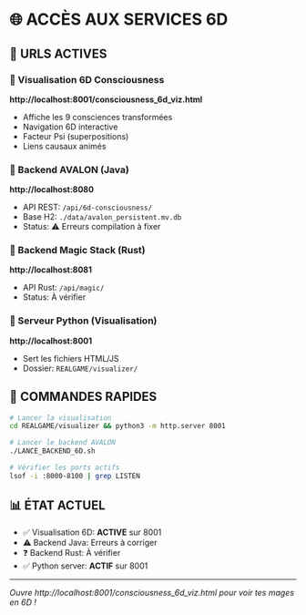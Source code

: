 # 🌐 ACCÈS AUX SERVICES 6D

## 📍 URLS ACTIVES

### 🎨 Visualisation 6D Consciousness
**http://localhost:8001/consciousness_6d_viz.html**
- Affiche les 9 consciences transformées
- Navigation 6D interactive
- Facteur Psi (superpositions)
- Liens causaux animés

### 🔧 Backend AVALON (Java)
**http://localhost:8080**
- API REST: `/api/6d-consciousness/`
- Base H2: `./data/avalon_persistent.mv.db`
- Status: ⚠️ Erreurs compilation à fixer

### 🦀 Backend Magic Stack (Rust)
**http://localhost:8081**
- API Rust: `/api/magic/`
- Status: À vérifier

### 🐍 Serveur Python (Visualisation)
**http://localhost:8001**
- Sert les fichiers HTML/JS
- Dossier: `REALGAME/visualizer/`

## 🚀 COMMANDES RAPIDES

```bash
# Lancer la visualisation
cd REALGAME/visualizer && python3 -m http.server 8001

# Lancer le backend AVALON
./LANCE_BACKEND_6D.sh

# Vérifier les ports actifs
lsof -i :8000-8100 | grep LISTEN
```

## 📊 ÉTAT ACTUEL

- ✅ Visualisation 6D: **ACTIVE** sur 8001
- ⚠️ Backend Java: Erreurs à corriger
- ❓ Backend Rust: À vérifier
- ✅ Python server: **ACTIF** sur 8001

---
*Ouvre http://localhost:8001/consciousness_6d_viz.html pour voir tes mages en 6D !*